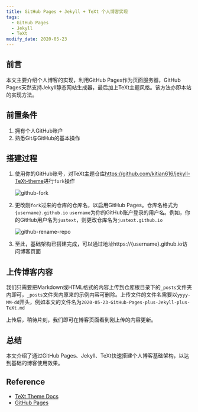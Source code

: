 ```yaml
---
title: GitHub Pages + Jekyll + TeXt 个人博客实现
tags: 
  - GitHub Pages
  - Jekyll
  - TeXt
modify_date: 2020-05-23
---
```


## 前言

本文主要介绍个人博客的实现，利用GitHub Pages作为页面服务器，GitHub Pages天然支持Jekyll静态网站生成器，最后加上TeXt主题风格。该方法亦即本站的实现方法。

<!--more-->

## 前置条件

1. 拥有个人GitHub账户
2. 熟悉Git与GitHub的基本操作

## 搭建过程

1. 使用你的GitHub账号，对TeXt主题仓库<https://github.com/kitian616/jekyll-TeXt-theme>进行`fork`操作

   ![github-fork](https://i.loli.net/2020/05/23/y3CbEPBxSsHr7Ld.jpg)

2. 更改刚`fork`过来的仓库的仓库名，以启用GitHub Pages。仓库名格式为`{username}.github.io`  `username`为你的GitHub账户登录的用户名。例如，你的GitHub用户名为`justext`，则更改仓库名为`justext.github.io`

   ![github-rename-repo](https://i.loli.net/2020/05/23/h6UuFY4m1t72Ioy.jpg)

3. 至此，基础架构已搭建完成，可以通过地址https://{username}.github.io访问博客页面

## 上传博客内容

我们只需要把Markdown或HTML格式的内容上传到仓库根目录下的`_posts`文件夹内即可，`_posts`文件夹内原来的示例内容可删除。上传文件的文件名需要以`yyyy-MM-dd`开头，例如本文的文件名为`2020-05-23-GitHub-Pages-plus-Jekyll-plus-TeXt.md`

上传后，稍待片刻，我们即可在博客页面看到刚上传的内容更新。

## 总结

本文介绍了通过GitHub Pages、Jekyll、TeXt快速搭建个人博客基础架构，以达到基础的博客使用效果。

## Reference

* [TeXt Theme Docs](https://tianqi.name/jekyll-TeXt-theme/docs/en/quick-start)
* [GitHub Pages](https://pages.github.com/)